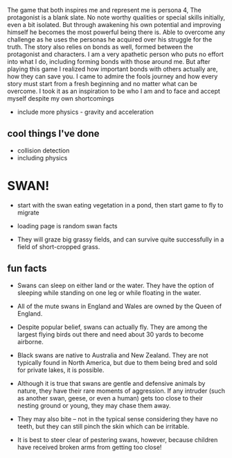 The game that both inspires me and represent me is persona 4, The protagonist is a blank slate. No note worthy qualities or special skills initially, even a bit isolated. But through awakening his own potential and improving himself he becomes the most powerful being there is. Able to overcome any challenge as he uses the personas he acquired over his struggle for the truth. The story also relies on bonds as well, formed between the protagonist and characters. I am a very apathetic person who puts no effort into what I do, including forming bonds with those around me. But after playing this game I realized how important bonds with others actually are, how they can save you. I came to admire the fools journey and how every story must start from a fresh beginning and no matter what can be overcome. I took it as an inspiration to be who I am and to face and accept myself despite my own shortcomings


- include more physics - gravity and acceleration

## cool things I've done
- collision detection
- including physics


# SWAN!

- start with the swan eating vegetation in a pond, then start game to fly to migrate
- loading page is random swan facts

- They will graze big grassy fields, and can survive quite successfully in a field of short-cropped grass.


## fun facts
- Swans can sleep on either land or the water. They have the option of sleeping while standing on one leg or while floating in the water.

- All of the mute swans in England and Wales are owned by the Queen of England.

- Despite popular belief, swans can actually fly. They are among the largest flying birds out there and need about 30 yards to become airborne.

- Black swans are native to Australia and New Zealand. They are not typically found in North America, but due to them being bred and sold for private lakes, it is possible.

- Although it is true that swans are gentle and defensive animals by nature, they have their rare moments of aggression. If any intruder (such as another swan, geese, or even a human) gets too close to their nesting ground or young, they may chase them away.

- They may also bite – not in the typical sense considering they have no teeth, but they can still pinch the skin which can be irritable.

- It is best to steer clear of pestering swans, however, because children have received broken arms from getting too close!